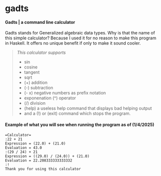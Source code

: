 # gadts

#### Gadts | a command line calculator

Gadts stands for Generalized algebraic data types. 
Why is that the name of this simple calculator? 
Because I used it for no reason to make this program in Haskell. 
It offers no unique benefit if only to make it sound cooler. 

>  _This calculator supports_
>  - sin 
>  - cosine 
>  - tangent 
> - sqrt 
>  - (+) addition
>  - (-) subtraction
>  - (- x) negative numbers as prefix notation
>  -  exponenation (^) operator
>  - (/) division 
>  - (help) a useless help command that displays bad helping output
>  - and a (!) or (exit) command which stops the program.
>
#### Example of what you will see when running the program as of (1/4/2025)
   ```text 
   =Calculator=
   :22 + 21
   Expression = (22.0) + (21.0)
   Evaluation = 43.0
   :(29 / 24) + 21
   Expression = ((29.0) / (24.0)) + (21.0)
   Evaluation = 22.208333333333332
   :!
   Thank you for using this calculator
   ```
